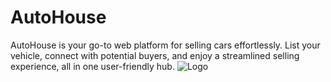 # AutoHouse
AutoHouse is your go-to web platform for selling cars effortlessly. List your vehicle, connect with potential buyers, and enjoy a streamlined selling experience, all in one user-friendly hub.
![Logo](../READMEFILES/logo.png)
